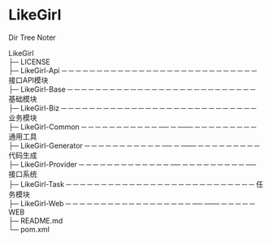 # LikeGirl
Dir Tree Noter

LikeGirl  
├─ LICENSE              
├─ LikeGirl-Api    ─ ─ ─ ─ ─ ─ ─ ─ ─ ─ ─ ─ ─ ─ ─ ─ ─ ─ ─ ─ ─ ─ ─ ─ ─ ─ ─ ─   接口API模块  
├─ LikeGirl-Base   ─ ─ ─ ─ ─ ─ ─ ─ ─ ─ ─ ─ ─ ─ ─ ─ ─ ─ ─ ─ ─ ─ ─ ─ ─ ─ ─      基础模块  
├─ LikeGirl-Biz   ─ ─ ─ ─ ─ ─ ─ ─ ─ ─ ─ ─ ─ ─ ─ ─ ─ ─ ─ ─ ─ ─ ─ ─ ─ ─ ─ ─    业务模块  
├─ LikeGirl-Common  ─ ─ ─ ─ ─ ─ ─ ─ ─ ─ ─ ── ─ ─── ─ ─ ─ ─ ─ ─ ─ ─ ─           通用工具  
├─ LikeGirl-Generator  ─ ─ ─ ─ ─ ─ ─ ─ ─ ─ ─ ── ─ ─── ─ ─ ─ ─ ─ ─ ─ ─ ─        代码生成  
├─ LikeGirl-Provider   ─ ─ ─ ─ ─ ─ ─ ─ ─ ─ ─ ─ ─ ── ─ ─ ─ ─ ─ ─ ─ ─ ─ ──       接口系统  
├─ LikeGirl-Task  ─ ─ ─ ─ ─ ─ ─ ─ ─ ─ ─ ─ ─ ─ ─ ─ ─ ─ ─ ─ ─  ─ ─ ─ ─ ─ ─      任务模块  
├─ LikeGirl-Web  ─ ─ ─ ─ ─ ─ ─ ─ ─ ─ ─ ─ ─ ─ ─ ─ ─ ─ ── ─── ─ ─ ─ ─ ─        WEB    
├─ README.md            
└─ pom.xml              
